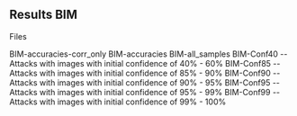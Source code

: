 ## Results BIM

Files

BIM-accuracies-corr_only
BIM-accuracies
BIM-all_samples
BIM-Conf40 -- Attacks with images with initial confidence of 40% - 60%
BIM-Conf85 -- Attacks with images with initial confidence of 85% - 90%
BIM-Conf90 -- Attacks with images with initial confidence of 90% - 95%
BIM-Conf95 -- Attacks with images with initial confidence of 95% - 99%
BIM-Conf99 -- Attacks with images with initial confidence of 99% - 100%